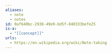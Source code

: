 ```yaml
---
aliases:
  - note
  - notes
id: 0af640bc-2938-49e9-bd5f-840333befe25
is-a:
  - "[[concept]]"
urls:
  - https://en.wikipedia.org/wiki/Note-taking
---
```

